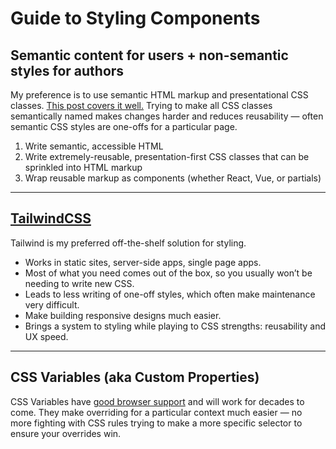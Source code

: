 # Guide to Styling Components

## Semantic content for users + non-semantic styles for authors

My preference is to use semantic HTML markup and presentational CSS classes. [This post covers it well.](http://nicolasgallagher.com/about-html-semantics-front-end-architecture/) Trying to make all CSS classes semantically named makes changes harder and reduces reusability — often semantic CSS styles are one-offs for a particular page.

1. Write semantic, accessible HTML
2. Write extremely-reusable, presentation-first CSS classes that can be sprinkled into HTML markup
3. Wrap reusable markup as components (whether React, Vue, or partials)

----

## [TailwindCSS](https://tailwindcss.com)

Tailwind is my preferred off-the-shelf solution for styling.

- Works in static sites, server-side apps, single page apps.
- Most of what you need comes out of the box, so you usually won’t be needing to write new CSS.
- Leads to less writing of one-off styles, which often make maintenance very difficult.
- Make building responsive designs much easier.
- Brings a system to styling while playing to CSS strengths: reusability and UX speed.

----

## CSS Variables (aka Custom Properties)

CSS Variables have [good browser support](https://caniuse.com/#feat=css-variables) and will work for decades to come. They make overriding for a particular context much easier — no more fighting with CSS rules trying to make a more specific selector to ensure your overrides win.
